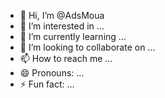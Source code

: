 - 👋 Hi, I’m @AdsMoua
- 👀 I’m interested in ...
- 🌱 I’m currently learning ...
- 💞️ I’m looking to collaborate on ...
- 📫 How to reach me ...
- 😄 Pronouns: ...
- ⚡ Fun fact: ...

<!---
AdsMoua/AdsMoua is a ✨ special ✨ repository because its `README.md` (this file) appears on your GitHub profile.
You can click the Preview link to take a look at your changes.
--->
